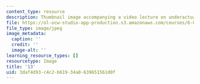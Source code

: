 ```yaml
---
content_type: resource
description: Thumbnail image accompanying a video lecture on underactuated robotics.
file: https://ol-ocw-studio-app-production.s3.amazonaws.com/courses/6-832-underactuated-robotics-spring-2009/3daf4d93c4c2b61934a8639651561d0f_13.jpg
file_type: image/jpeg
image_metadata:
  caption: ''
  credit: ''
  image-alt: ''
learning_resource_types: []
resourcetype: Image
title: '13'
uid: 3daf4d93-c4c2-b619-34a8-639651561d0f
---
```

